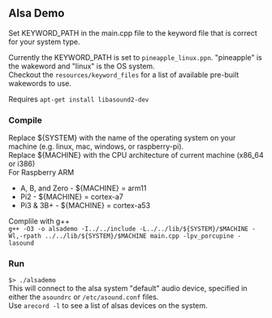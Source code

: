 ## Alsa Demo

Set KEYWORD_PATH in the main.cpp file to the keyword file that is correct for your system type.  

Currently the KEYWORD_PATH is set to `pineapple_linux.ppn`. "pineapple" is the wakeword and "linux" is the OS system.  
Checkout the `resources/keyword_files` for a list of available pre-built wakewords to use.  
 
Requires `apt-get install libasound2-dev`  

### Compile

Replace ${SYSTEM} with the name of the operating system on your machine (e.g. linux, mac, windows, or raspberry-pi).  
Replace ${MACHINE} with the CPU architecture of current machine (x86_64 or i386)  
For Raspberry ARM  
- A, B, and Zero - ${MACHINE} = arm11  
- Pi2 - ${MACHINE} = cortex-a7  
- Pi3 & 3B+ - ${MACHINE} = cortex-a53  

Complile with g++  
`g++ -O3 -o alsademo -I../../include -L../../lib/${SYSTEM}/$MACHINE -Wl,-rpath ../../lib/${SYSTEM}/$MACHINE main.cpp -lpv_porcupine -lasound`  


### Run

`$> ./alsademo`  
This will connect to the alsa system "default" audio device, specified in either the `asoundrc` or `/etc/asound.conf` files.    
Use `arecord -l` to see a list of alsas devices on the system.  